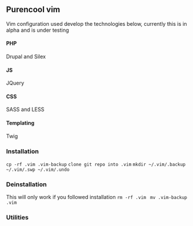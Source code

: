 ## Purencool vim 
Vim configuration used develop the technologies below, 
currently this is in alpha and is under testing

#### PHP
Drupal and Silex

#### JS
JQuery

#### CSS
SASS and LESS

#### Templating
Twig



### Installation
`cp -rf .vim .vim-backup`
`clone git repo into .vim`
`mkdir ~/.vim/.backup ~/.vim/.swp ~/.vim/.undo`

### Deinstallation
This will only work if you followed installation
`rm -rf .vim `
`mv .vim-backup .vim`

### Utilities
